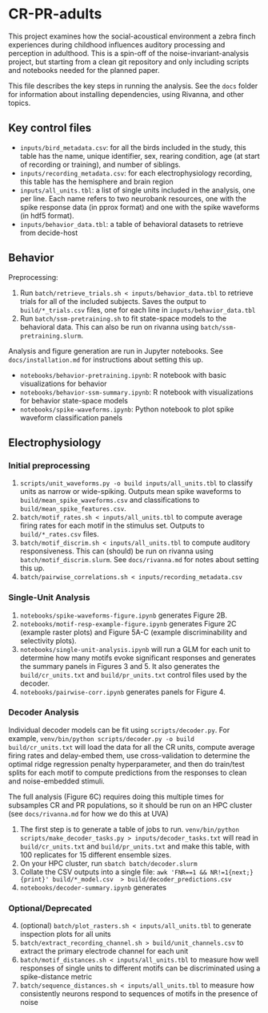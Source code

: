 # CR-PR-adults

This project examines how the social-acoustical environment a zebra finch
experiences during childhood influences auditory processing and perception in
adulthood. This is a spin-off of the noise-invariant-analysis project, but
starting from a clean git repository and only including scripts and notebooks
needed for the planned paper.

This file describes the key steps in running the analysis. See the `docs` folder
for information about installing dependencies, using Rivanna, and other topics.

## Key control files

- `inputs/bird_metadata.csv`: for all the birds included in the study, this table has the name, unique identifier, sex, rearing condition, age (at start of recording or training), and number of siblings.
- `inputs/recording_metadata.csv`: for each electrophysiology recording, this table has the hemisphere and brain region
- `inputs/all_units.tbl`: a list of single units included in the analysis, one per line. Each name refers to two neurobank resources, one with the spike response data (in pprox format) and one with the spike waveforms (in hdf5 format).
- `inputs/behavior_data.tbl`: a table of behavioral datasets to retrieve from decide-host

## Behavior

Preprocessing:

1. Run `batch/retrieve_trials.sh < inputs/behavior_data.tbl` to retrieve trials for all of the included subjects. Saves the output to `build/*_trials.csv` files, one for each line in `inputs/behavior_data.tbl`
2. Run `batch/ssm-pretraining.sh` to fit state-space models to the behavioral data. This can also be run on rivanna using `batch/ssm-pretraining.slurm`.

Analysis and figure generation are run in Jupyter notebooks. See `docs/installation.md` for instructions about setting this up.

- `notebooks/behavior-pretraining.ipynb`: R notebook with basic visualizations for behavior
- `notebooks/behavior-ssm-summary.ipynb`: R notebook with visualizations for behavior state-space models
- `notebooks/spike-waveforms.ipynb`: Python notebook to plot spike waveform classification panels

## Electrophysiology

### Initial preprocessing

1. `scripts/unit_waveforms.py -o build inputs/all_units.tbl` to classify units as narrow or wide-spiking. Outputs mean spike waveforms to `build/mean_spike_waveforms.csv` and classifications to `build/mean_spike_features.csv`.
2. `batch/motif_rates.sh < inputs/all_units.tbl` to compute average firing rates for each motif in the stimulus set. Outputs to `build/*_rates.csv` files.
3. `batch/motif_discrim.sh < inputs/all_units.tbl` to compute auditory responsiveness. This can (should) be run on rivanna using `batch/motif_discrim.slurm`. See `docs/rivanna.md` for notes about setting this up.
4. `batch/pairwise_correlations.sh < inputs/recording_metadata.csv`

### Single-Unit Analysis

1. `notebooks/spike-waveforms-figure.ipynb` generates Figure 2B. 
2. `notebooks/motif-resp-example-figure.ipynb` generates Figure 2C (example raster plots) and Figure 5A-C (example discriminability and selectivity plots).
3. `notebooks/single-unit-analysis.ipynb` will run a GLM for each unit to determine how many motifs evoke significant responses and generates the summary panels in Figures 3 and 5. It also generates the `build/cr_units.txt` and `build/pr_units.txt` control files used by the decoder.
4. `notebooks/pairwise-corr.ipynb` generates panels for Figure 4.

### Decoder Analysis

Individual decoder models can be fit using `scripts/decoder.py`. For example, `venv/bin/python scripts/decoder.py -o build build/cr_units.txt` will load the data for all the CR units, compute average firing rates and delay-embed them, use cross-validation to determine the optimal ridge regression penalty hyperparameter, and then do train/test splits for each motif to compute predictions from the responses to clean and noise-embedded stimuli.

The full analysis (Figure 6C) requires doing this multiple times for subsamples CR and PR populations, so it should be run on an HPC cluster (see `docs/rivanna.md` for how we do this at UVA)

1. The first step is to generate a table of jobs to run. `venv/bin/python scripts/make_decoder_tasks.py > inputs/decoder_tasks.txt` will read in `build/cr_units.txt` and `build/pr_units.txt` and make this table, with 100 replicates for 15 different ensemble sizes.
2. On your HPC cluster, run `sbatch batch/decoder.slurm`
3. Collate the CSV outputs into a single file: `awk 'FNR==1 && NR!=1{next;}{print}' build/*_model.csv  > build/decoder_predictions.csv`
4. `notebooks/decoder-summary.ipynb` generates 


### Optional/Deprecated

4. (optional) `batch/plot_rasters.sh < inputs/all_units.tbl` to generate inspection plots for all units
3. `batch/extract_recording_channel.sh > build/unit_channels.csv` to extract the primary electrode channel for each unit
5. `batch/motif_distances.sh < inputs/all_units.tbl` to measure how well responses of single units to different motifs can be discriminated using a spike-distance metric
6. `batch/sequence_distances.sh < inputs/all_units.tbl` to measure how consistently neurons respond to sequences of motifs in the presence of noise
